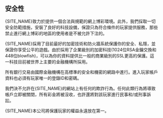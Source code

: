 ## 安全性
{SITE_NAME}致力於提供一個合法與規範的網上博彩環境。此外，我們採取一切安全防範措施，安裝了良好的科技設備，保證只為符合條件的玩家提供服務，那些禁止進行網上博彩的地區的使用者是不被允許下注的。

{SITE_NAME}採用了目前最好的加密技術和防火牆系統保護你的安全、私隱，並保證你享受公平的遊戲。由於採用了企業級別的加密科技(1024位RSA金鑰交換和 448位blowfish)，可以為你的資料提供比一般的商業級別的SSL更高的保護。這一科技目前被世界上主要的金融機構所採用。

所有銀行交易由國際金融機構在高標準的安全和機密的網路中進行。進入玩家帳戶資料也必須有玩家唯一的登錄ID和密碼。

我們決不允許在{SITE_NAME}的網站上有任何的欺詐行為。任何此類行為將導致帳戶立即被關閉，所有彩金將被沒收，也許還將對該玩家進行民事和/或刑事訴訟。

{SITE_NAME}本公司將保護玩家的權益永遠放在第一。